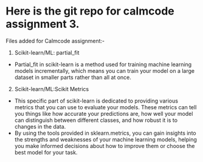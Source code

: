 # Here is the git repo for calmcode assignment 3. 
Files added for Calmcode assignment:-
1. Scikit-learn/ML: partial_fit
 - Partial_fit in scikit-learn is a method used for training machine learning models incrementally, which means you can train your model on a large dataset in smaller parts rather than all at once.

2. Scikit-learn/ML:Scikit Metrics
 - This specific part of scikit-learn is dedicated to providing various metrics that you can use to evaluate your models. These metrics can tell you things like how accurate your predictions are, how well your model can distinguish between different classes, and how robust it is to changes in the data.
 - By using the tools provided in sklearn.metrics, you can gain insights into the strengths and weaknesses of your machine learning models, helping you make informed decisions about how to improve them or choose the best model for your task.

